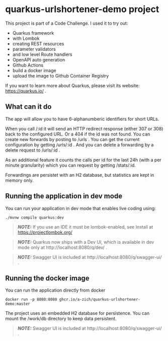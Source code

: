 # quarkus-urlshortener-demo project

This project is part of a Code Challenge. I used it to try out:
- Quarkus framework
- with Lombok
- creating REST resources
- parameter validators
- and low level Route handlers
- OpenAPI auto generation
- Github Actions
- build a docker image
- upload the image to Github Container Registry


If you want to learn more about Quarkus, please visit its website: https://quarkus.io/ .

## What can it do

The app will allow you to have 6-alphanumberic identifiers for short URLs.

When you call /:id it will send an HTTP redirect response (either 307 or 308) back to the configured URL. Or a 404 if the id was not found.
You can create new forwards by posting to /urls . You can get the current configuration by getting /urls/:id . And you can delete a forwarding by a delete request to /urls/:id .

As an additional feature it counts the calls per id for the last 24h (with a per minute granularity) which you can request by getting /stats/:id.

Forwardings are persistet with an H2 database, but statistics are kept in memory only.


## Running the application in dev mode

You can run your application in dev mode that enables live coding using:

```shell script
./mvnw compile quarkus:dev
```

> **_NOTE:_**  If you use an IDE it must be lombok-enabled, see Install at https://projectlombok.org/

> **_NOTE:_**  Quarkus now ships with a Dev UI, which is available in dev mode only at http://localhost:8080/q/dev/ .

> **_NOTE:_**  Swagger UI is included at http://localhost:8080/q/swagger-ui/ .

## Running the docker image

You can run the application directly from docker

```shell script
docker run -p 8080:8080 ghcr.io/a-zich/quarkus-urlshortener-demo:master
```

The project uses an embedded H2 database for persistence. You can mount the /work/db directory to keep data persistent.

> **_NOTE:_**  Swagger UI is included at http://localhost:8080/q/swagger-ui/ .
